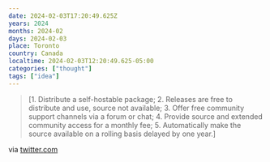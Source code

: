 ```yaml
---
date: 2024-02-03T17:20:49.625Z
years: 2024
months: 2024-02
days: 2024-02-03
place: Toronto
country: Canada
localtime: 2024-02-03T12:20:49.625-05:00
categories: ["thought"]
tags: ["idea"]
---
```

> [1. Distribute a self-hostable package; 2. Releases are free to distribute and use, source not available; 3. Offer free community support channels via a forum or chat; 4. Provide source and extended community access for a monthly fee; 5. Automatically make the source available on a rolling basis delayed by one year.]

via [twitter.com](https://twitter.com/aboodman/status/1749911396207497309)
